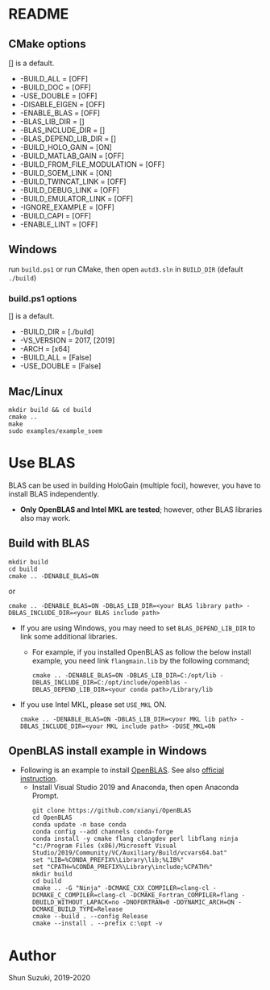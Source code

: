 # README

## CMake options

[] is a default.

* -BUILD_ALL = [OFF]
* -BUILD_DOC = [OFF]
* -USE_DOUBLE = [OFF]
* -DISABLE_EIGEN = [OFF]
* -ENABLE_BLAS = [OFF]
* -BLAS_LIB_DIR = []
* -BLAS_INCLUDE_DIR = []
* -BLAS_DEPEND_LIB_DIR = []
* -BUILD_HOLO_GAIN = [ON]
* -BUILD_MATLAB_GAIN = [OFF]
* -BUILD_FROM_FILE_MODULATION = [OFF]
* -BUILD_SOEM_LINK = [ON]
* -BUILD_TWINCAT_LINK = [OFF]
* -BUILD_DEBUG_LINK = [OFF]
* -BUILD_EMULATOR_LINK = [OFF]
* -IGNORE_EXAMPLE = [OFF]
* -BUILD_CAPI = [OFF]
* -ENABLE_LINT = [OFF]

## Windows

run `build.ps1` or run CMake, then open `autd3.sln` in `BUILD_DIR` (default `./build`)

### build.ps1 options

[] is a default.

* -BUILD_DIR = [./build]
* -VS_VERSION = 2017, [2019]
* -ARCH = [x64]
* -BUILD_ALL = [False]
* -USE_DOUBLE = [False]

## Mac/Linux

```
mkdir build && cd build
cmake ..
make
sudo examples/example_soem
```

# Use BLAS

BLAS can be used in building HoloGain (multiple foci), however, you have to install BLAS independently.

* **Only OpenBLAS and Intel MKL are tested**; however, other BLAS libraries also may work. 

## Build with BLAS

```
mkdir build
cd build
cmake .. -DENABLE_BLAS=ON
```
or
```
cmake .. -DENABLE_BLAS=ON -DBLAS_LIB_DIR=<your BLAS library path> -DBLAS_INCLUDE_DIR=<your BLAS include path>
```

* If you are using Windows, you may need to set `BLAS_DEPEND_LIB_DIR` to link some additional libraries.
    * For example, if you installed OpenBLAS as follow the below install example, you need link `flangmain.lib` by the following command;
        ```
        cmake .. -DENABLE_BLAS=ON -DBLAS_LIB_DIR=C:/opt/lib -DBLAS_INCLUDE_DIR=C:/opt/include/openblas -DBLAS_DEPEND_LIB_DIR=<your conda path>/Library/lib
        ``` 

* If you use Intel MKL, please set `USE_MKL` ON.
    ```
    cmake .. -DENABLE_BLAS=ON -DBLAS_LIB_DIR=<your MKL lib path> -DBLAS_INCLUDE_DIR=<your MKL include path> -DUSE_MKL=ON
    ```

## OpenBLAS install example in Windows

* Following is an example to install [OpenBLAS](https://github.com/xianyi/OpenBLAS). See also [official instruction](https://github.com/xianyi/OpenBLAS/wiki/How-to-use-OpenBLAS-in-Microsoft-Visual-Studio).
    * Install Visual Studio 2019 and Anaconda, then open Anaconda Prompt.
        ```
        git clone https://github.com/xianyi/OpenBLAS
        cd OpenBLAS
        conda update -n base conda
        conda config --add channels conda-forge
        conda install -y cmake flang clangdev perl libflang ninja
        "c:/Program Files (x86)/Microsoft Visual Studio/2019/Community/VC/Auxiliary/Build/vcvars64.bat"
        set "LIB=%CONDA_PREFIX%\Library\lib;%LIB%"
        set "CPATH=%CONDA_PREFIX%\Library\include;%CPATH%"
        mkdir build
        cd build
        cmake .. -G "Ninja" -DCMAKE_CXX_COMPILER=clang-cl -DCMAKE_C_COMPILER=clang-cl -DCMAKE_Fortran_COMPILER=flang -DBUILD_WITHOUT_LAPACK=no -DNOFORTRAN=0 -DDYNAMIC_ARCH=ON -DCMAKE_BUILD_TYPE=Release
        cmake --build . --config Release
        cmake --install . --prefix c:\opt -v
        ```

# Author

Shun Suzuki, 2019-2020
